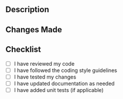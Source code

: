 ## Description
<!-- Describe the purpose of this pull request -->

## Changes Made
<!-- Describe the changes you made in this pull request -->

## Checklist
- [ ] I have reviewed my code
- [ ] I have followed the coding style guidelines
- [ ] I have tested my changes
- [ ] I have updated documentation as needed
- [ ] I have added unit tests (if applicable)
